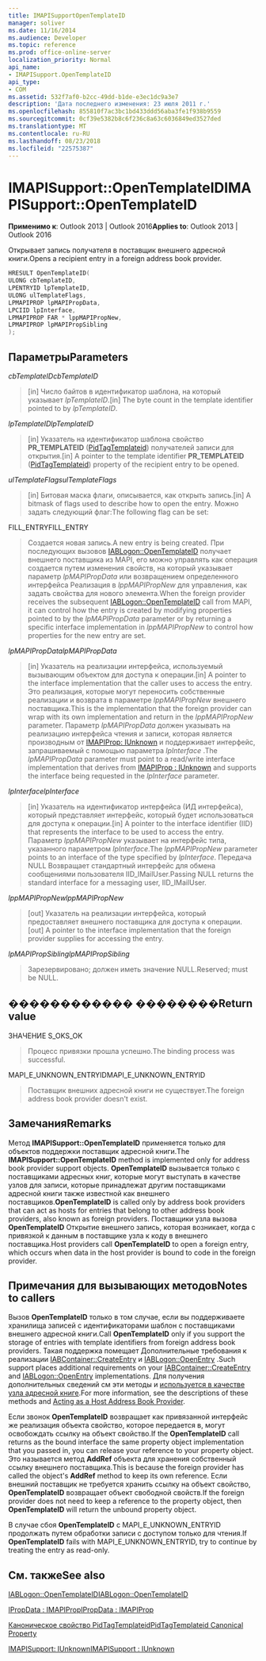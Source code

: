 ```yaml
---
title: IMAPISupportOpenTemplateID
manager: soliver
ms.date: 11/16/2014
ms.audience: Developer
ms.topic: reference
ms.prod: office-online-server
localization_priority: Normal
api_name:
- IMAPISupport.OpenTemplateID
api_type:
- COM
ms.assetid: 532f7af0-b2cc-49dd-b1de-e3ec1dc9a3e7
description: 'Дата последнего изменения: 23 июля 2011 г.'
ms.openlocfilehash: 855810f7ac3bc1bd433ddd56aba3fe1f938b9559
ms.sourcegitcommit: 0cf39e5382b8c6f236c8a63c6036849ed3527ded
ms.translationtype: MT
ms.contentlocale: ru-RU
ms.lasthandoff: 08/23/2018
ms.locfileid: "22575387"
---
```

# <a name="imapisupportopentemplateid"></a><span data-ttu-id="b8108-103">IMAPISupport::OpenTemplateID</span><span class="sxs-lookup"><span data-stu-id="b8108-103">IMAPISupport::OpenTemplateID</span></span>

  
  
<span data-ttu-id="b8108-104">**Применимо к**: Outlook 2013 | Outlook 2016</span><span class="sxs-lookup"><span data-stu-id="b8108-104">**Applies to**: Outlook 2013 | Outlook 2016</span></span> 
  
<span data-ttu-id="b8108-105">Открывает запись получателя в поставщик внешнего адресной книги.</span><span class="sxs-lookup"><span data-stu-id="b8108-105">Opens a recipient entry in a foreign address book provider.</span></span>
  
```cpp
HRESULT OpenTemplateID(
ULONG cbTemplateID,
LPENTRYID lpTemplateID,
ULONG ulTemplateFlags,
LPMAPIPROP lpMAPIPropData,
LPCIID lpInterface,
LPMAPIPROP FAR * lppMAPIPropNew,
LPMAPIPROP lpMAPIPropSibling
);
```

## <a name="parameters"></a><span data-ttu-id="b8108-106">Параметры</span><span class="sxs-lookup"><span data-stu-id="b8108-106">Parameters</span></span>

 <span data-ttu-id="b8108-107">_cbTemplateID_</span><span class="sxs-lookup"><span data-stu-id="b8108-107">_cbTemplateID_</span></span>
  
> <span data-ttu-id="b8108-108">[in] Число байтов в идентификатор шаблона, на который указывает _lpTemplateID_.</span><span class="sxs-lookup"><span data-stu-id="b8108-108">[in] The byte count in the template identifier pointed to by  _lpTemplateID_.</span></span> 
    
 <span data-ttu-id="b8108-109">_lpTemplateID_</span><span class="sxs-lookup"><span data-stu-id="b8108-109">_lpTemplateID_</span></span>
  
> <span data-ttu-id="b8108-110">[in] Указатель на идентификатор шаблона свойство **PR_TEMPLATEID** ([PidTagTemplateid](pidtagtemplateid-canonical-property.md)) получателей записи для открытия.</span><span class="sxs-lookup"><span data-stu-id="b8108-110">[in] A pointer to the template identifier **PR_TEMPLATEID** ([PidTagTemplateid](pidtagtemplateid-canonical-property.md)) property of the recipient entry to be opened.</span></span>
    
 <span data-ttu-id="b8108-111">_ulTemplateFlags_</span><span class="sxs-lookup"><span data-stu-id="b8108-111">_ulTemplateFlags_</span></span>
  
> <span data-ttu-id="b8108-112">[in] Битовая маска флаги, описывается, как открыть запись.</span><span class="sxs-lookup"><span data-stu-id="b8108-112">[in] A bitmask of flags used to describe how to open the entry.</span></span> <span data-ttu-id="b8108-113">Можно задать следующий флаг:</span><span class="sxs-lookup"><span data-stu-id="b8108-113">The following flag can be set:</span></span>
    
<span data-ttu-id="b8108-114">FILL_ENTRY</span><span class="sxs-lookup"><span data-stu-id="b8108-114">FILL_ENTRY</span></span> 
  
> <span data-ttu-id="b8108-115">Создается новая запись.</span><span class="sxs-lookup"><span data-stu-id="b8108-115">A new entry is being created.</span></span> <span data-ttu-id="b8108-116">При последующих вызовов [IABLogon::OpenTemplateID](iablogon-opentemplateid.md) получает внешнего поставщика из MAPI, его можно управлять как операция создается путем изменения свойств, на который указывает параметр _lpMAPIPropData_ или возвращением определенного интерфейса Реализация в _lppMAPIPropNew_ для управления, как задать свойства для нового элемента.</span><span class="sxs-lookup"><span data-stu-id="b8108-116">When the foreign provider receives the subsequent [IABLogon::OpenTemplateID](iablogon-opentemplateid.md) call from MAPI, it can control how the entry is created by modifying properties pointed to by the  _lpMAPIPropData_ parameter or by returning a specific interface implementation in  _lppMAPIPropNew_ to control how properties for the new entry are set.</span></span> 
    
 <span data-ttu-id="b8108-117">_lpMAPIPropData_</span><span class="sxs-lookup"><span data-stu-id="b8108-117">_lpMAPIPropData_</span></span>
  
> <span data-ttu-id="b8108-118">[in] Указатель на реализации интерфейса, используемый вызывающим объектом для доступа к операции.</span><span class="sxs-lookup"><span data-stu-id="b8108-118">[in] A pointer to the interface implementation that the caller uses to access the entry.</span></span> <span data-ttu-id="b8108-119">Это реализация, которые могут переносить собственные реализации и возврата в параметре _lppMAPIPropNew_ внешнего поставщика.</span><span class="sxs-lookup"><span data-stu-id="b8108-119">This is the implementation that the foreign provider can wrap with its own implementation and return in the  _lppMAPIPropNew_ parameter.</span></span> <span data-ttu-id="b8108-120">Параметр _lpMAPIPropData_ должен указывать на реализацию интерфейса чтения и записи, которая является производным от [IMAPIProp: IUnknown](imapipropiunknown.md) и поддерживает интерфейс, запрашиваемый с помощью параметра _lpInterface_ .</span><span class="sxs-lookup"><span data-stu-id="b8108-120">The  _lpMAPIPropData_ parameter must point to a read/write interface implementation that derives from [IMAPIProp : IUnknown](imapipropiunknown.md) and supports the interface being requested in the  _lpInterface_ parameter.</span></span> 
    
 <span data-ttu-id="b8108-121">_lpInterface_</span><span class="sxs-lookup"><span data-stu-id="b8108-121">_lpInterface_</span></span>
  
> <span data-ttu-id="b8108-122">[in] Указатель на идентификатор интерфейса (ИД интерфейса), который представляет интерфейс, который будет использоваться для доступа к операции.</span><span class="sxs-lookup"><span data-stu-id="b8108-122">[in] A pointer to the interface identifier (IID) that represents the interface to be used to access the entry.</span></span> <span data-ttu-id="b8108-123">Параметр _lppMAPIPropNew_ указывает на интерфейс типа, указанного параметром _lpInterface_.</span><span class="sxs-lookup"><span data-stu-id="b8108-123">The  _lppMAPIPropNew_ parameter points to an interface of the type specified by  _lpInterface_.</span></span> <span data-ttu-id="b8108-124">Передача NULL Возвращает стандартный интерфейс для обмена сообщениями пользователя IID_IMailUser.</span><span class="sxs-lookup"><span data-stu-id="b8108-124">Passing NULL returns the standard interface for a messaging user, IID_IMailUser.</span></span> 
    
 <span data-ttu-id="b8108-125">_lppMAPIPropNew_</span><span class="sxs-lookup"><span data-stu-id="b8108-125">_lppMAPIPropNew_</span></span>
  
> <span data-ttu-id="b8108-126">[out] Указатель на реализации интерфейса, который предоставляет внешнего поставщика для доступа к операции.</span><span class="sxs-lookup"><span data-stu-id="b8108-126">[out] A pointer to the interface implementation that the foreign provider supplies for accessing the entry.</span></span>
    
 <span data-ttu-id="b8108-127">_lpMAPIPropSibling_</span><span class="sxs-lookup"><span data-stu-id="b8108-127">_lpMAPIPropSibling_</span></span>
  
> <span data-ttu-id="b8108-128">Зарезервировано; должен иметь значение NULL.</span><span class="sxs-lookup"><span data-stu-id="b8108-128">Reserved; must be NULL.</span></span>
    
## <a name="return-value"></a><span data-ttu-id="b8108-129">������������ ��������</span><span class="sxs-lookup"><span data-stu-id="b8108-129">Return value</span></span>

<span data-ttu-id="b8108-130">ЗНАЧЕНИЕ S_OK</span><span class="sxs-lookup"><span data-stu-id="b8108-130">S_OK</span></span> 
  
> <span data-ttu-id="b8108-131">Процесс привязки прошла успешно.</span><span class="sxs-lookup"><span data-stu-id="b8108-131">The binding process was successful.</span></span>
    
<span data-ttu-id="b8108-132">MAPI_E_UNKNOWN_ENTRYID</span><span class="sxs-lookup"><span data-stu-id="b8108-132">MAPI_E_UNKNOWN_ENTRYID</span></span> 
  
> <span data-ttu-id="b8108-133">Поставщик внешних адресной книги не существует.</span><span class="sxs-lookup"><span data-stu-id="b8108-133">The foreign address book provider doesn't exist.</span></span>
    
## <a name="remarks"></a><span data-ttu-id="b8108-134">Замечания</span><span class="sxs-lookup"><span data-stu-id="b8108-134">Remarks</span></span>

<span data-ttu-id="b8108-135">Метод **IMAPISupport::OpenTemplateID** применяется только для объектов поддержки поставщик адресной книги.</span><span class="sxs-lookup"><span data-stu-id="b8108-135">The **IMAPISupport::OpenTemplateID** method is implemented only for address book provider support objects.</span></span> <span data-ttu-id="b8108-136">**OpenTemplateID** вызывается только с поставщиками адресных книг, которые могут выступать в качестве узлов для записи, которые принадлежат другим поставщиками адресной книги также известной как внешнего поставщиков.</span><span class="sxs-lookup"><span data-stu-id="b8108-136">**OpenTemplateID** is called only by address book providers that can act as hosts for entries that belong to other address book providers, also known as foreign providers.</span></span> <span data-ttu-id="b8108-137">Поставщики узла вызова **OpenTemplateID** Открытие внешнего запись, которая возникает, когда с привязкой к данным в поставщике узла к коду в внешнего поставщика.</span><span class="sxs-lookup"><span data-stu-id="b8108-137">Host providers call **OpenTemplateID** to open a foreign entry, which occurs when data in the host provider is bound to code in the foreign provider.</span></span> 
  
## <a name="notes-to-callers"></a><span data-ttu-id="b8108-138">Примечания для вызывающих методов</span><span class="sxs-lookup"><span data-stu-id="b8108-138">Notes to callers</span></span>

<span data-ttu-id="b8108-139">Вызов **OpenTemplateID** только в том случае, если вы поддерживаете хранилища записей с идентификаторами шаблон с поставщиками внешнего адресной книги.</span><span class="sxs-lookup"><span data-stu-id="b8108-139">Call **OpenTemplateID** only if you support the storage of entries with template identifiers from foreign address book providers.</span></span> <span data-ttu-id="b8108-140">Такая поддержка помещает Дополнительные требования к реализации [IABContainer::CreateEntry](iabcontainer-createentry.md) и [IABLogon::OpenEntry](iablogon-openentry.md) .</span><span class="sxs-lookup"><span data-stu-id="b8108-140">Such support places additional requirements on your [IABContainer::CreateEntry](iabcontainer-createentry.md) and [IABLogon::OpenEntry](iablogon-openentry.md) implementations.</span></span> <span data-ttu-id="b8108-141">Для получения дополнительных сведений см эти методы и [используется в качестве узла адресной книге](acting-as-a-host-address-book-provider.md).</span><span class="sxs-lookup"><span data-stu-id="b8108-141">For more information, see the descriptions of these methods and [Acting as a Host Address Book Provider](acting-as-a-host-address-book-provider.md).</span></span>
  
<span data-ttu-id="b8108-142">Если звонок **OpenTemplateID** возвращает как привязанной интерфейс же реализация объекта свойство, которое передается в, могут освобождать ссылку на объект свойство.</span><span class="sxs-lookup"><span data-stu-id="b8108-142">If the **OpenTemplateID** call returns as the bound interface the same property object implementation that you passed in, you can release your reference to your property object.</span></span> <span data-ttu-id="b8108-143">Это называется метод **AddRef** объекта для хранения собственный ссылку внешнего поставщика.</span><span class="sxs-lookup"><span data-stu-id="b8108-143">This is because the foreign provider has called the object's **AddRef** method to keep its own reference.</span></span> <span data-ttu-id="b8108-144">Если внешний поставщик не требуется хранить ссылку на объект свойство, **OpenTemplateID** возвращает объект свободной свойств.</span><span class="sxs-lookup"><span data-stu-id="b8108-144">If the foreign provider does not need to keep a reference to the property object, then **OpenTemplateID** will return the unbound property object.</span></span> 
  
<span data-ttu-id="b8108-145">В случае сбоя **OpenTemplateID** с MAPI_E_UNKNOWN_ENTRYID продолжать путем обработки записи с доступом только для чтения.</span><span class="sxs-lookup"><span data-stu-id="b8108-145">If **OpenTemplateID** fails with MAPI_E_UNKNOWN_ENTRYID, try to continue by treating the entry as read-only.</span></span> 
  
## <a name="see-also"></a><span data-ttu-id="b8108-146">См. также</span><span class="sxs-lookup"><span data-stu-id="b8108-146">See also</span></span>



[<span data-ttu-id="b8108-147">IABLogon::OpenTemplateID</span><span class="sxs-lookup"><span data-stu-id="b8108-147">IABLogon::OpenTemplateID</span></span>](iablogon-opentemplateid.md)
  
[<span data-ttu-id="b8108-148">IPropData : IMAPIProp</span><span class="sxs-lookup"><span data-stu-id="b8108-148">IPropData : IMAPIProp</span></span>](ipropdataimapiprop.md)
  
[<span data-ttu-id="b8108-149">Каноническое свойство PidTagTemplateid</span><span class="sxs-lookup"><span data-stu-id="b8108-149">PidTagTemplateid Canonical Property</span></span>](pidtagtemplateid-canonical-property.md)
  
[<span data-ttu-id="b8108-150">IMAPISupport: IUnknown</span><span class="sxs-lookup"><span data-stu-id="b8108-150">IMAPISupport : IUnknown</span></span>](imapisupportiunknown.md)


